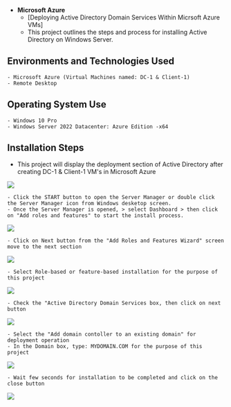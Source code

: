 -  <b>Microsoft Azure</b>
    - [Deploying Active Directory Domain Services Within Micrsoft Azure VMs]
    - This project outlines the steps and process for installing Active Directory on Windows Server.


 <h2>Environments and Technologies Used</h2>

    - Microsoft Azure (Virtual Machines named: DC-1 & Client-1)
    - Remote Desktop

<h2>Operating System Use </h2>

    - Windows 10 Pro  
    - Windows Server 2022 Datacenter: Azure Edition -x64

<h2>Installation Steps</h2>

- This project will display the deployment section of Active Directory after creating DC-1 & Client-1 VM's in Microsoft Azure

<p>
<img src="https://i.imgur.com/oRrNsje.png"
</p>
<p>

    - Click the START button to open the Server Manager or double click the Server Manager icon from Windows desketop screen.
    - Once the Server Manager is opened, > select Dashboard > then click on "Add roles and features" to start the install process.

    
<p>
<img src="https://i.imgur.com/is7DETm.png"   
</p>
<p>

    - Click on Next button from the "Add Roles and Features Wizard" screen move to the next section

<p>
<img src="https://i.imgur.com/cI1Mt2J.png"
</p>
<p>

    - Select Role-based or feature-based installation for the purpose of this project
    
<p>
<img src="https://i.imgur.com/DmkvEDu.png"
</p>
<p>

    - Check the "Active Directory Domain Services box, then click on next button

<p>
<img src="https://i.imgur.com/ntcpmFB.png"
</p>
<p>

    - Select the "Add domain contoller to an existing domain" for deployment operation
    - In the Domain box, type: MYDOMAIN.COM for the purpose of this project

<p>
<img src="https://i.imgur.com/QRx5C5V.png"
</p>
<p> 
    
    - Wait few seconds for installation to be completed and click on the close button

<p>
<img src="https://i.imgur.com/IKAHWml.png"
</p>
